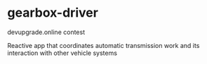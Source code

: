 # gearbox-driver
devupgrade.online contest

Reactive app that coordinates automatic transmission work and its interaction with other vehicle systems
